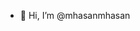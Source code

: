 - 👋 Hi, I’m @mhasanmhasan

<!---
mhasanmhasan/mhasanmhasan is a ✨ special ✨ repository because its `README.md` (this file) appears on your GitHub profile.
You can click the Preview link to take a look at your changes.
--->
